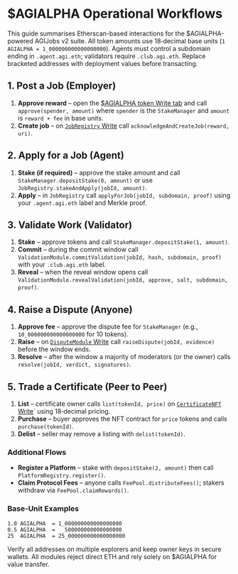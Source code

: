 # $AGIALPHA Operational Workflows

This guide summarises Etherscan-based interactions for the $AGIALPHA-powered AGIJobs v2 suite. All token amounts use 18‑decimal base units (`1 AGIALPHA = 1_000000000000000000`). Agents must control a subdomain ending in `.agent.agi.eth`; validators require `.club.agi.eth`. Replace bracketed addresses with deployment values before transacting.

## 1. Post a Job (Employer)

1. **Approve reward** – open the [$AGIALPHA token Write tab](https://etherscan.io/address/0xA61a3B3a130a9c20768EEBF97E21515A6046a1fA#writeContract) and call `approve(spender, amount)` where `spender` is the `StakeManager` and `amount` is `reward + fee` in base units.
2. **Create job** – on [`JobRegistry` Write](https://etherscan.io/address/<JobRegistryAddress>#writeContract) call `acknowledgeAndCreateJob(reward, uri)`.

## 2. Apply for a Job (Agent)

1. **Stake (if required)** – approve the stake amount and call `StakeManager.depositStake(0, amount)` or use `JobRegistry.stakeAndApply(jobId, amount)`.
2. **Apply** – in `JobRegistry` call `applyForJob(jobId, subdomain, proof)` using your `.agent.agi.eth` label and Merkle proof.

## 3. Validate Work (Validator)

1. **Stake** – approve tokens and call `StakeManager.depositStake(1, amount)`.
2. **Commit** – during the commit window call `ValidationModule.commitValidation(jobId, hash, subdomain, proof)` with your `.club.agi.eth` label.
3. **Reveal** – when the reveal window opens call `ValidationModule.revealValidation(jobId, approve, salt, subdomain, proof)`.

## 4. Raise a Dispute (Anyone)

1. **Approve fee** – approve the dispute fee for `StakeManager` (e.g., `10_000000000000000000` for 10 tokens).
2. **Raise** – on [`DisputeModule` Write](https://etherscan.io/address/<DisputeModuleAddress>#writeContract) call `raiseDispute(jobId, evidence)` before the window ends.
3. **Resolve** – after the window a majority of moderators (or the owner) calls `resolve(jobId, verdict, signatures)`.

## 5. Trade a Certificate (Peer to Peer)

1. **List** – certificate owner calls `list(tokenId, price)` on [`CertificateNFT` Write](https://etherscan.io/address/<CertificateNFTAddress>#writeContract)` using 18‑decimal pricing.
2. **Purchase** – buyer approves the NFT contract for `price` tokens and calls `purchase(tokenId)`.
3. **Delist** – seller may remove a listing with `delist(tokenId)`.

### Additional Flows

- **Register a Platform** – stake with `depositStake(2, amount)` then call `PlatformRegistry.register()`.
- **Claim Protocol Fees** – anyone calls `FeePool.distributeFees()`; stakers withdraw via `FeePool.claimRewards()`.

### Base‑Unit Examples

```
1.0 AGIALPHA  = 1_000000000000000000
0.5 AGIALPHA  =   500000000000000000
25  AGIALPHA  = 25_000000000000000000
```

Verify all addresses on multiple explorers and keep owner keys in secure wallets. All modules reject direct ETH and rely solely on $AGIALPHA for value transfer.

